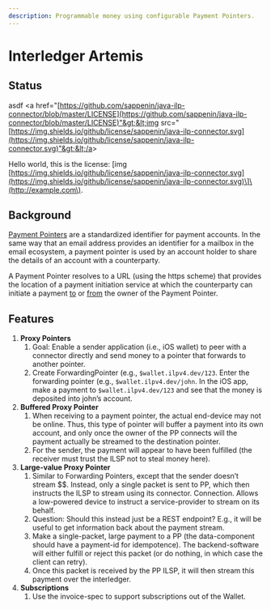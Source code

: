 ```yaml
---
description: Programmable money using configurable Payment Pointers.
---
```


# Interledger Artemis

## Status

asdf &lt;a href="[https://github.com/sappenin/java-ilp-connector/blob/master/LICENSE](https://github.com/sappenin/java-ilp-connector/blob/master/LICENSE)"&gt;&lt;img src="[https://img.shields.io/github/license/sappenin/java-ilp-connector.svg](https://img.shields.io/github/license/sappenin/java-ilp-connector.svg)"&gt;&lt;/a&gt;

Hello world, this is the license: \[img [https://img.shields.io/github/license/sappenin/java-ilp-connector.svg](https://img.shields.io/github/license/sappenin/java-ilp-connector.svg)\]\(http://example.com\).





## Background

[Payment Pointers](https://paymentpointers.org/) are a standardized identifier for payment accounts. In the same way that an email address provides an identifier for a mailbox in the email ecosystem, a payment pointer is used by an account holder to share the details of an account with a counterparty.

A Payment Pointer resolves to a URL \(using the https scheme\) that provides the location of a payment initiation service at which the counterparty can initiate a payment [to](https://github.com/interledger/rfcs/blob/master/0009-simple-payment-setup-protocol/0009-simple-payment-setup-protocol.md) or [from](https://github.com/interledger/rfcs/blob/master/0036-spsp-pull-payments/0036-spsp-pull-payments.md) the owner of the Payment Pointer.

## Features

1. **Proxy Pointers**
   1. Goal: Enable a sender application \(i.e., iOS wallet\) to peer with a connector directly and send money to a pointer that forwards to another pointer.
   2. Create ForwardingPointer \(e.g., `$wallet.ilpv4.dev/123`. Enter the forwarding pointer \(e.g., `$wallet.ilpv4.dev/john`. In the iOS app, make a payment to `$wallet.ilpv4.dev/123` and see that the money is deposited into john’s account.
2. **Buffered Proxy Pointer**
   1. When receiving to a payment pointer, the actual end-device may not be online. Thus, this type of pointer will buffer a payment into its own account, and only once the owner of the PP connects will the payment actually be streamed to the destination pointer.
   2. For the sender, the payment will appear to have been fulfilled \(the receiver must trust the ILSP not to steal money here\).
3. **Large-value Proxy Pointer**
   1. Similar to Forwarding Pointers, except that the sender doesn’t stream $$. Instead, only a single packet is sent to PP, which then instructs the ILSP to stream using its connector. Connection. Allows a low-powered device to instruct a service-provider to stream on its behalf.
   2. Question: Should this instead just be a REST endpoint? E.g., it will be useful to get information back about the payment stream.
   3. Make a single-packet, large payment to a PP \(the data-component should have a payment-id for idempotence\). The backend-software will either fulfill or reject this packet \(or do nothing, in which case the client can retry\).
   4. Once this packet is received by the PP ILSP, it will then stream this payment over the interledger.
4. **Subscriptions**
   1. Use the invoice-spec to support subscriptions out of the Wallet.

